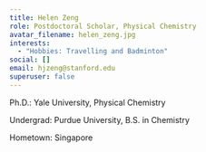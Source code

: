 ```yaml
---
title: Helen Zeng
role: Postdoctoral Scholar, Physical Chemistry
avatar_filename: helen_zeng.jpg
interests:
  - "Hobbies: Travelling and Badminton"
social: []
email: hjzeng@stanford.edu
superuser: false
---
```

Ph.D.: Yale University, Physical Chemistry

Undergrad: Purdue University, B.S. in Chemistry

Hometown: Singapore